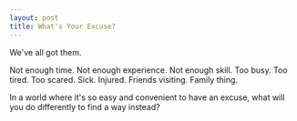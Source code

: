 ```yaml
---
layout: post
title: What's Your Excuse?
---
```


We've all got them.

Not enough time. Not enough experience. Not enough skill. Too busy. Too tired. Too scared. Sick. Injured. Friends visiting. Family thing.

In a world where it's so easy and convenient to have an excuse, what will you do differently to find a way instead?